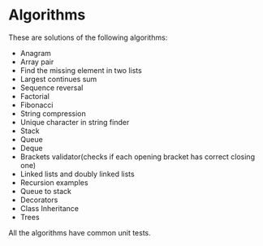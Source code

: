# Algorithms

These are solutions of the following algorithms:
 - Anagram
 - Array pair
 - Find the missing element in two lists
 - Largest continues sum
 - Sequence reversal
 - Factorial
 - Fibonacci
 - String compression
 - Unique character in string finder
 - Stack
 - Queue
 - Deque
 - Brackets validator(checks if each opening bracket has correct closing one)
 - Linked lists and doubly linked lists
 - Recursion examples
 - Queue to stack
 - Decorators
 - Class Inheritance
 - Trees
 
 
 
 
 All the algorithms have common unit tests.
